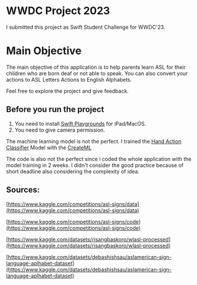 # WWDC Project 2023

I submitted this project as Swift Student Challenge for WWDC'23.

# Main Objective 
The main objective of this application is to help parents learn ASL for their children who are born deaf or not able to speak.
You can also convert your actions to ASL Letters Actions to English Alphabets. 

Feel free to explore the project and give feedback. 

## Before you run the project

1. You need to install [Swift Playgrounds](https://www.apple.com/swift/playgrounds/) for iPad/MacOS. 
2. You need to give camera permission. 

The machine learning model is not the perfect. I trained the [Hand Action Classifier](https://developers.google.com/mediapipe/solutions/vision/gesture_recognizer) Model with the [CreateML](https://developer.apple.com/machine-learning/create-ml/) 

The code is also not the perfect since i coded the whole application with the model training in 2 weeks. I didn't consider the good practice because of short deadline also considering the complexity of idea. 

## Sources: 
[https://www.kaggle.com/competitions/asl-signs/data](https://www.kaggle.com/competitions/asl-signs/data)

[https://www.kaggle.com/competitions/asl-signs/code](https://www.kaggle.com/competitions/asl-signs/code)

[https://www.kaggle.com/datasets/risangbaskoro/wlasl-processed](https://www.kaggle.com/datasets/risangbaskoro/wlasl-processed)

[https://www.kaggle.com/datasets/debashishsau/aslamerican-sign-language-aplhabet-dataset](https://www.kaggle.com/datasets/debashishsau/aslamerican-sign-language-aplhabet-dataset)

